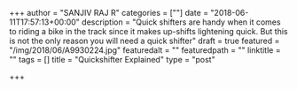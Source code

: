 +++
author = "SANJIV RAJ R"
categories = [""]
date = "2018-06-11T17:57:13+00:00"
description = "Quick shifters are handy when it comes to riding a bike in the track since it makes up-shifts lightening quick. But this is not the only reason you will need a quick shifter"
draft = true
featured = "/img/2018/06/A9930224.jpg"
featuredalt = ""
featuredpath = ""
linktitle = ""
tags = []
title = "Quickshifter Explained"
type = "post"

+++
